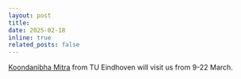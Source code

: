 ```yaml
---
layout: post
title: 
date: 2025-02-18
inline: true
related_posts: false
---
```


[Koondanibha Mitra](https://www.koondi.net/) from TU Eindhoven will visit us from 9-22 March. 